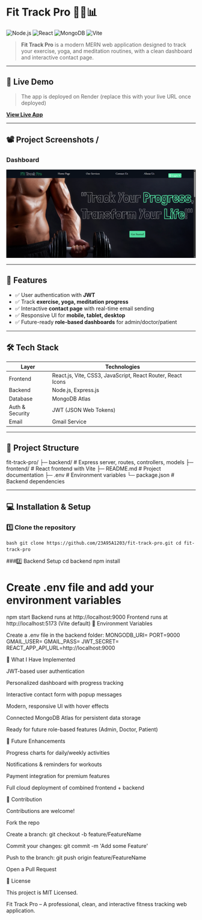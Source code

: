 # Fit Track Pro 🏋️‍♂️📊

![Node.js](https://img.shields.io/badge/Node.js-339933?style=for-the-badge&logo=nodedotjs&logoColor=white)
![React](https://img.shields.io/badge/React-61DAFB?style=for-the-badge&logo=react&logoColor=black)
![MongoDB](https://img.shields.io/badge/MongoDB-47A248?style=for-the-badge&logo=mongodb&logoColor=white)
![Vite](https://img.shields.io/badge/Vite-646CFF?style=for-the-badge&logo=vite&logoColor=white)

> **Fit Track Pro** is a modern MERN web application designed to track your exercise, yoga, and meditation routines, with a clean dashboard and interactive contact page.

---

## 🌟 Live Demo
> The app is deployed on Render (replace this with your live URL once deployed)

[**View Live App**](https://fit-track-pro.onrender.com)

---

## 📽 Project Screenshots / 

### Dashboard

![Dashboard](frontend/public/dashboard.png)

---

## 🚀 Features

- ✅ User authentication with **JWT**
- ✅ Track **exercise, yoga, meditation progress**
- ✅ Interactive **contact page** with real-time email sending
- ✅ Responsive UI for **mobile, tablet, desktop**
- ✅ Future-ready **role-based dashboards** for admin/doctor/patient

---

## 🛠 Tech Stack

| Layer | Technologies |
|-------|-------------|
| Frontend | React.js, Vite, CSS3, JavaScript, React Router, React Icons |
| Backend  | Node.js, Express.js |
| Database | MongoDB Atlas |
| Auth & Security | JWT (JSON Web Tokens) |
| Email | Gmail Service |

---

## 📂 Project Structure

fit-track-pro/
├─ backend/ # Express server, routes, controllers, models
├─ frontend/ # React frontend with Vite
├─ README.md # Project documentation
├─ .env # Environment variables
└─ package.json # Backend dependencies

---

## 💻 Installation & Setup

### 1️⃣ Clone the repository

``bash
git clone https://github.com/23A95A1203/fit-track-pro.git
cd fit-track-pro ``


###2️⃣ Backend Setup
cd backend
npm install
# Create .env file and add your environment variables
npm start
Backend runs at http://localhost:9000
Frontend runs at http://localhost:5173 (Vite default)
🔑 Environment Variables

Create a .env file in the backend folder:
MONGODB_URI=<Your MongoDB Atlas URI>
PORT=9000
GMAIL_USER=<Your SMTP Email>
GMAIL_PASS=<Your SMTP Password>
JWT_SECRET=<Your JWT Secret Key>
REACT_APP_API_URL=http://localhost:9000


📝 What I Have Implemented

JWT-based user authentication

Personalized dashboard with progress tracking

Interactive contact form with popup messages

Modern, responsive UI with hover effects

Connected MongoDB Atlas for persistent data storage

Ready for future role-based features (Admin, Doctor, Patient)

📌 Future Enhancements

Progress charts for daily/weekly activities

Notifications & reminders for workouts

Payment integration for premium features

Full cloud deployment of combined frontend + backend

🤝 Contribution

Contributions are welcome!

Fork the repo

Create a branch: git checkout -b feature/FeatureName

Commit your changes: git commit -m 'Add some Feature'

Push to the branch: git push origin feature/FeatureName

Open a Pull Request

📄 License

This project is MIT Licensed.

Fit Track Pro – A professional, clean, and interactive fitness tracking web application.





